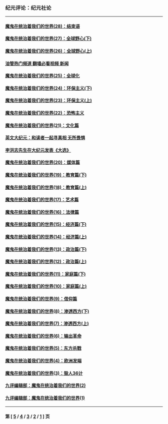 ### 纪元评论：纪元社论
---
#### [魔鬼在统治着我们的世界(28)：结束语](../../pages/nsc422/n10936246.md?01080330) 
#### [魔鬼在统治着我们的世界(27)：全球野心(下)](../../pages/nsc422/n10928319.md?01080330) 
#### [魔鬼在统治着我们的世界(26)：全球野心(上)](../../pages/nsc422/n10900318.md?01080330) 
#### [油管热门频道 翻墙必看视频 新闻](ok?01080330)
#### [魔鬼在统治着我们的世界(25)：全球化](../../pages/nsc422/n10788205.md?01080330) 
#### [魔鬼在统治着我们的世界(24)：环保主义(下)](../../pages/nsc422/n10695307.md?01080330) 
#### [魔鬼在统治着我们的世界(23)：环保主义(上)](../../pages/nsc422/n10688613.md?01080330) 
#### [魔鬼在统治着我们的世界(22)：恐怖主义](../../pages/nsc422/n10614727.md?01080330) 
#### [魔鬼在统治着我们的世界(21)：文化篇](../../pages/nsc422/n10597706.md?01080330) 
#### [英文大纪元：和读者一起寻真相 无所畏惧](../../pages/nsc422/n12542027.md?01080330) 
#### [李洪志先生在大纪元发表《大选》](../../pages/nsc422/n12534746.md?01080330) 
#### [魔鬼在统治着我们的世界(20)：媒体篇](../../pages/nsc422/n10586579.md?01080330) 
#### [魔鬼在统治着我们的世界(19)：教育篇(下)](../../pages/nsc422/n10564808.md?01080330) 
#### [魔鬼在统治着我们的世界(18)：教育篇(上)](../../pages/nsc422/n10526970.md?01080330) 
#### [魔鬼在统治着我们的世界(17)：艺术篇](../../pages/nsc422/n10499093.md?01080330) 
#### [魔鬼在统治着我们的世界(16)：法律篇](../../pages/nsc422/n10485969.md?01080330) 
#### [魔鬼在统治着我们的世界(15)：经济篇(下)](../../pages/nsc422/n10469975.md?01080330) 
#### [魔鬼在统治着我们的世界(14)：经济篇(上)](../../pages/nsc422/n10457370.md?01080330) 
#### [魔鬼在统治着我们的世界(13)：政治篇(下)](../../pages/nsc422/n10448270.md?01080330) 
#### [魔鬼在统治着我们的世界(12)：政治篇(上)](../../pages/nsc422/n10444576.md?01080330) 
#### [魔鬼在统治着我们的世界(11)：家庭篇(下)](../../pages/nsc422/n10440961.md?01080330) 
#### [魔鬼在统治着我们的世界(10)：家庭篇(上)](../../pages/nsc422/n10435448.md?01080330) 
#### [魔鬼在统治着我们的世界(9)：信仰篇](../../pages/nsc422/n10432159.md?01080330) 
#### [魔鬼在统治着我们的世界(8)：渗透西方(下)](../../pages/nsc422/n10429603.md?01080330) 
#### [魔鬼在统治着我们的世界(7)：渗透西方(上)](../../pages/nsc422/n10426013.md?01080330) 
#### [魔鬼在统治着我们的世界(6)：输出革命](../../pages/nsc422/n10421536.md?01080330) 
#### [魔鬼在统治着我们的世界(5)：东方杀戮](../../pages/nsc422/n10417707.md?01080330) 
#### [魔鬼在统治着我们的世界(4)：欧洲发端](../../pages/nsc422/n10414890.md?01080330) 
#### [魔鬼在统治着我们的世界(3)：毁人36计](../../pages/nsc422/n10411583.md?01080330) 
#### [九评编辑部：魔鬼在统治着我们的世界(2)](../../pages/nsc422/n10410036.md?01080330) 
#### [九评编辑部：魔鬼在统治着我们的世界(1)](../../pages/nsc422/n10406825.md?01080330) 

---
#### 第 [ [5](./5.md?01080330) / [4](./4.md?01080330) / [3](./3.md?01080330) / [2](./2.md?01080330) / [1](./1.md?01080330) ] 页
